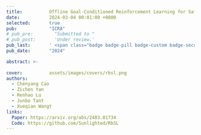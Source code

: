 ```yaml
---
title:          Offline Goal-Conditioned Reinforcement Learning for Safety-Critical Tasks with Recovery Policy
date:           2024-03-04 00:01:00 +0800
selected:       true
pub:            "ICRA"
# pub_pre:        "Submitted to "
# pub_post:       'Under review.'
pub_last:       ' <span class="badge badge-pill badge-custom badge-secondary">Conference</span>'
pub_date:       "2024"

abstract: >-
  
cover:          assets/images/covers/rbsl.png
authors:
  - Chenyang Cao
  - Zichen Yan
  - Renhao Lu
  - Junbo Tan†
  - Xueqian Wang†
links:
  Paper: https://arxiv.org/abs/2403.01734
  Code: https://github.com/Sunlighted/RbSL
---
```

